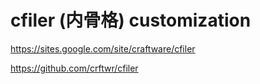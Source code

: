 # cfiler (内骨格) customization

https://sites.google.com/site/craftware/cfiler

https://github.com/crftwr/cfiler